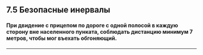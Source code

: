 ## 7.5 Безопасные инервалы

#### При двидение с прицепом по дороге с одной полосой в каждую сторону вне населенного пунката, соблюдать дистанцию **минимум 7 метров**, чтобы мог въехать обгоняющий.

---
